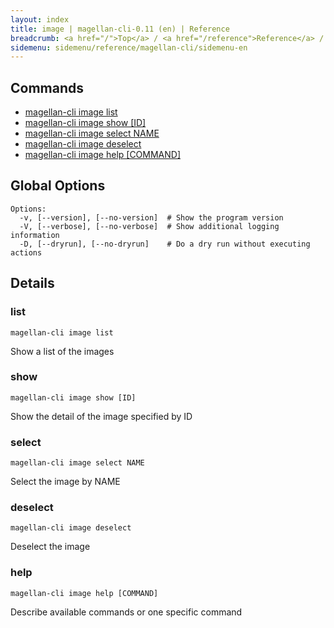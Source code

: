 ```yaml
---
layout: index
title: image | magellan-cli-0.11 (en) | Reference
breadcrumb: <a href="/">Top</a> / <a href="/reference">Reference</a> / <a href="/reference/magellan-cli/en">magellan-cli-0.11</a> / image en <a href="/reference/ja/resources/image.html">ja</a>
sidemenu: sidemenu/reference/magellan-cli/sidemenu-en
---
```


## Commands

- [magellan-cli image list](#list)
- [magellan-cli image show [ID]](#show)
- [magellan-cli image select NAME](#select)
- [magellan-cli image deselect](#deselect)
- [magellan-cli image help [COMMAND]](#help)

## Global Options

```text
Options:
  -v, [--version], [--no-version]  # Show the program version
  -V, [--verbose], [--no-verbose]  # Show additional logging information
  -D, [--dryrun], [--no-dryrun]    # Do a dry run without executing actions

```


## Details
### <a name="list"></a>list

```text
magellan-cli image list
```

Show a list of the images

### <a name="show"></a>show

```text
magellan-cli image show [ID]
```

Show the detail of the image specified by ID

### <a name="select"></a>select

```text
magellan-cli image select NAME
```

Select the image by NAME

### <a name="deselect"></a>deselect

```text
magellan-cli image deselect
```

Deselect the image

### <a name="help"></a>help

```text
magellan-cli image help [COMMAND]
```

Describe available commands or one specific command


